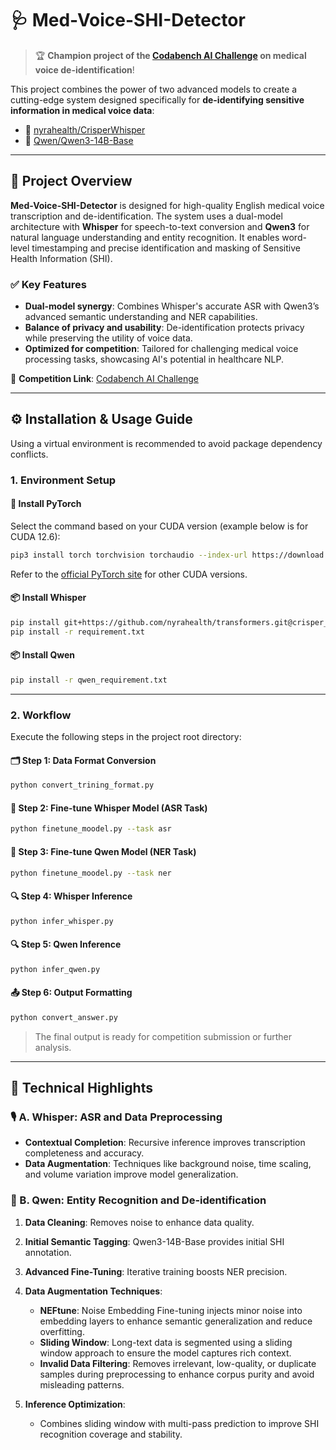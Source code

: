 # 🩺 Med-Voice-SHI-Detector

> 🏆 **Champion project of the [Codabench AI Challenge](https://www.codabench.org/competitions/4890/?secret_key=38d92718-cc4d-4907-9c65-c73419671268#/pages-tab) on medical voice de-identification**!

This project combines the power of two advanced models to create a cutting-edge system designed specifically for **de-identifying sensitive information in medical voice data**:

* 🤗 [nyrahealth/CrisperWhisper](https://huggingface.co/nyrahealth/CrisperWhisper)
* 🤗 [Qwen/Qwen3-14B-Base](https://huggingface.co/Qwen/Qwen3-14B-Base)

---

## 🔬 Project Overview

**Med-Voice-SHI-Detector** is designed for high-quality English medical voice transcription and de-identification. The system uses a dual-model architecture with **Whisper** for speech-to-text conversion and **Qwen3** for natural language understanding and entity recognition. It enables word-level timestamping and precise identification and masking of Sensitive Health Information (SHI).

### ✅ Key Features

* **Dual-model synergy**: Combines Whisper's accurate ASR with Qwen3’s advanced semantic understanding and NER capabilities.
* **Balance of privacy and usability**: De-identification protects privacy while preserving the utility of voice data.
* **Optimized for competition**: Tailored for challenging medical voice processing tasks, showcasing AI's potential in healthcare NLP.

📌 **Competition Link**: [Codabench AI Challenge](https://www.codabench.org/competitions/4890/?secret_key=38d92718-cc4d-4907-9c65-c73419671268#/pages-tab)

---

## ⚙️ Installation & Usage Guide

Using a virtual environment is recommended to avoid package dependency conflicts.

### 1. Environment Setup

#### 🔧 Install PyTorch

Select the command based on your CUDA version (example below is for CUDA 12.6):

```bash
pip3 install torch torchvision torchaudio --index-url https://download.pytorch.org/whl/cu126
```

Refer to the [official PyTorch site](https://pytorch.org/) for other CUDA versions.

#### 📦 Install Whisper

```bash
pip install git+https://github.com/nyrahealth/transformers.git@crisper_whisper
pip install -r requirement.txt
```

#### 📦 Install Qwen

```bash
pip install -r qwen_requirement.txt
```

---

### 2. Workflow

Execute the following steps in the project root directory:

#### 🗂️ Step 1: Data Format Conversion

```bash
python convert_trining_format.py
```

#### 🧠 Step 2: Fine-tune Whisper Model (ASR Task)

```bash
python finetune_moodel.py --task asr
```

#### 🧠 Step 3: Fine-tune Qwen Model (NER Task)

```bash
python finetune_moodel.py --task ner
```

#### 🔍 Step 4: Whisper Inference

```bash
python infer_whisper.py
```

#### 🔍 Step 5: Qwen Inference

```bash
python infer_qwen.py
```

#### 📤 Step 6: Output Formatting

```bash
python convert_answer.py
```

> The final output is ready for competition submission or further analysis.

---

## 🧠 Technical Highlights

### 🎙️ A. Whisper: ASR and Data Preprocessing

* **Contextual Completion**: Recursive inference improves transcription completeness and accuracy.
* **Data Augmentation**: Techniques like background noise, time scaling, and volume variation improve model generalization.

### 🧾 B. Qwen: Entity Recognition and De-identification

1. **Data Cleaning**: Removes noise to enhance data quality.
2. **Initial Semantic Tagging**: Qwen3-14B-Base provides initial SHI annotation.
3. **Advanced Fine-Tuning**: Iterative training boosts NER precision.
4. **Data Augmentation Techniques**:

   * **NEFtune**: Noise Embedding Fine-tuning injects minor noise into embedding layers to enhance semantic generalization and reduce overfitting.
   * **Sliding Window**: Long-text data is segmented using a sliding window approach to ensure the model captures rich context.
   * **Invalid Data Filtering**: Removes irrelevant, low-quality, or duplicate samples during preprocessing to enhance corpus purity and avoid misleading patterns.
5. **Inference Optimization**:

   * Combines sliding window with multi-pass prediction to improve SHI recognition coverage and stability.
